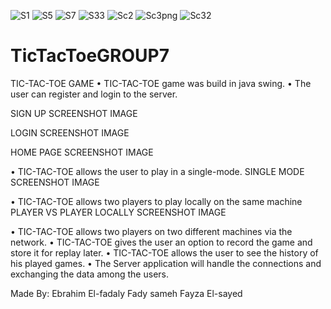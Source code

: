 ![S1](https://user-images.githubusercontent.com/81822470/149666302-c903a002-7f62-459f-8a0f-fa05e645d857.png)
![S5](https://user-images.githubusercontent.com/81822470/149666305-d8bd5b41-de86-4b89-ac69-e59326c286b3.png)
![S7](https://user-images.githubusercontent.com/81822470/149666309-0c55dc67-c9bb-4d81-9d65-63c1189742e5.png)
![S33](https://user-images.githubusercontent.com/81822470/149666312-ada0b523-0d5b-45be-aac8-882699d7bb2e.png)
![Sc2](https://user-images.githubusercontent.com/81822470/149666314-c5501725-0318-434a-bd8d-f49525448a30.png)
![Sc3png](https://user-images.githubusercontent.com/81822470/149666318-fff95e73-4c64-4bf0-818d-d1610150da3b.png)
![Sc32](https://user-images.githubusercontent.com/81822470/149666322-fa17268d-0979-4b43-a4d6-fbe3f202ed24.png)
# TicTacToeGROUP7
TIC-TAC-TOE GAME
•	TIC-TAC-TOE game was build in java swing.
•	The user can register and login to the server.

SIGN UP SCREENSHOT IMAGE
 






LOGIN SCREENSHOT IMAGE
 







HOME PAGE SCREENSHOT IMAGE
 









•	TIC-TAC-TOE allows the user to play in a single-mode.
SINGLE MODE SCREENSHOT IMAGE
 






•	TIC-TAC-TOE allows two players to play locally on the same machine 
PLAYER VS PLAYER LOCALLY SCREENSHOT IMAGE
 







•	TIC-TAC-TOE allows two players on two different machines via the network.
•	TIC-TAC-TOE gives the user an option to record the game and store it for replay later.
•	TIC-TAC-TOE allows the user to see the history of his played games.
•	The Server application will handle the connections and exchanging the data among the users.


Made By:
Ebrahim El-fadaly
Fady sameh
Fayza El-sayed

